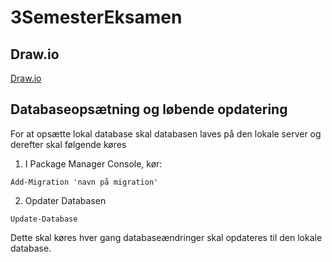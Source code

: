 # 3SemesterEksamen

## Draw.io
[Draw.io](https://app.diagrams.net/#Wb!2ZvumUSy5kaTxX9DdntarkwBS9uu9EFMqt0PTZeH00WpAHjXfAitRIPCBFyVKFFi%2F01U5PXUQMS2PQ4OTBHBVDKTKT6PF3Z7BAD#%7B%22pageId%22%3A%22qPxq1riveFJrDDAtsqm9%22%7D)

## Databaseopsætning og løbende opdatering
For at opsætte lokal database skal databasen laves på den lokale server og derefter skal følgende køres
1. I Package Manager Console, kør:
```shell
Add-Migration 'navn på migration'
```
2. Opdater Databasen
```shell
Update-Database
```
Dette skal køres hver gang databaseændringer skal opdateres til den lokale database. 
